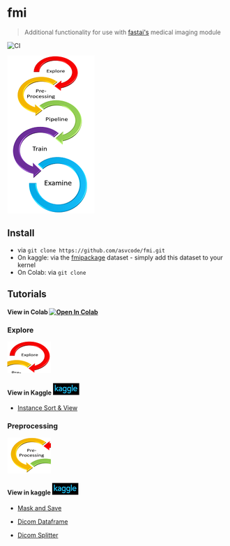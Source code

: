 # fmi
> Additional functionality for use with [fastai's](https://github.com/fastai/fastai/blob/master/nbs/60_medical.imaging.ipynb) medical imaging module


![CI](https://github.com/asvcode/fmi/workflows/CI/badge.svg)

![](nbs/images/graphic6s.png)


## Install

- via `git clone https://github.com/asvcode/fmi.git`
- On kaggle: via the [fmipackage](https://www.kaggle.com/avirdee/fmipackage) dataset - simply add this dataset to your kernel
- On Colab: via `git clone`

## Tutorials

#### View in Colab  [![Open In Colab](https://colab.research.google.com/assets/colab-badge.svg)](https://colab.research.google.com/drive/1cr-lO9wfgO6nuekuFSG8rpBMV_FvTdnQ?usp=sharing)

### Explore
![](nbs/images/graphic7w.PNG)

#### View in Kaggle ![](nbs/images/kagglew.png)

- [Instance Sort & View](https://www.kaggle.com/avirdee/sort-tutorial)

### Preprocessing
![](nbs/images/graphic8w.PNG)

#### View in kaggle ![](nbs/images/kagglew.png)

- [Mask and Save](https://www.kaggle.com/avirdee/mask-and-save-tutorial)

- [Dicom Dataframe](https://www.kaggle.com/avirdee/dicom-dataframe-tutorial)

- [Dicom Splitter](https://www.kaggle.com/avirdee/dicom-splitter-tutorial)
